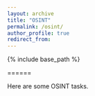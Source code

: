 ```yaml
---
layout: archive
title: "OSINT"
permalink: /osint/
author_profile: true
redirect_from:
---
```


{% include base_path %}

======

Here are some OSINT tasks.
